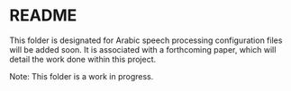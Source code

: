 # README


This folder is designated for Arabic speech processing configuration files will be added soon. It is associated with a forthcoming paper, which will detail the work done within this project.

Note: This folder is a work in progress.